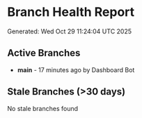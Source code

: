 # Branch Health Report
Generated: Wed Oct 29 11:24:04 UTC 2025

## Active Branches
- **main** - 17 minutes ago by Dashboard Bot

## Stale Branches (>30 days)
No stale branches found
